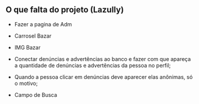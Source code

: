 ## O que falta do projeto (Lazully)
- Fazer a pagina de Adm

- Carrosel Bazar
- IMG Bazar

- Conectar denúncias e advertências ao banco e fazer com que apareça a quantidade de denúncias e advertências da pessoa no perfil;
- Quando a pessoa clicar em denúncias deve aparecer elas anônimas, só o motivo;

- Campo de Busca

